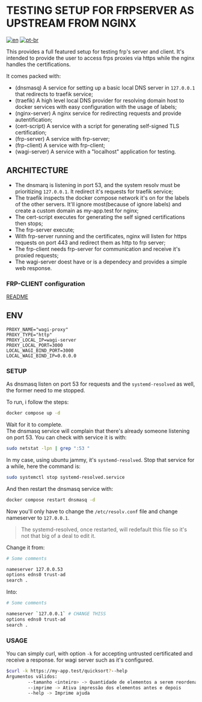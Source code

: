 # TESTING SETUP FOR FRPSERVER AS UPSTREAM FROM NGINX

[![en](https://img.shields.io/badge/lang-en-red)](README.md) [![pt-br](https://img.shields.io/badge/lang-pt--br-green)](README.pt-br.md)

This provides a full featured setup for testing frp's server and client. It's intended to provide the user to access frps proxies via https while the nginx handles the certifications.

It comes packed with:

- (dnsmasq) A service for setting up a basic local DNS server in `127.0.0.1` that redirects to traefik service;
- (traefik) A high level local DNS provider for resolving domain host to docker services with easy configuration with the usage of labels;
- (nginx-server) A nginx service for redirecting requests and provide autentification;
- (cert-script) A service with a script for generating self-signed TLS certification;
- (frp-server) A service with frp-server;
- (frp-client) A service with frp-client;
- (wagi-server) A service with a "localhost" application for testing.  

## ARCHITECTURE

- The dnsmarq is listening in port 53, and the system resolv must be prioritizing `127.0.0.1`. It redirect it's requests for traefik service;
- The traefik inspects the docker compose network it's on for the labels of the other servers. It'll ignore most(because of ignore labels) and create a custom domain as my-app.test for nginx;
- The cert-script executes for generating the self signed certifications then stops;
- The frp-server execute;
- With frp-server running and the certificates, nginx will listen for https requests on port 443 and redirect them as http to frp server;
- The frp-client needs frp-server for communication and receive it's proxied requests;
- The wagi-server doest have or is a dependecy and provides a simple web response.

### FRP-CLIENT configuration

[README](README_FRPC.md)

## ENV

```.env
PROXY_NAME="wagi-proxy"
PROXY_TYPE="http"
PROXY_LOCAL_IP=wagi-server
PROXY_LOCAL_PORT=3000
LOCAL_WAGI_BIND_PORT=3000
LOCAL_WAGI_BIND_IP=0.0.0.0
```

### SETUP

As dnsmasq listen on port 53 for requests and the `systemd-resolved` as well, the former need to me stopped. 

To run, i follow the steps:

```bash
docker compose up -d
```

Wait for it to complete.  
The dnsmasq service will complain that there's already someone listening on port 53. You can check with service it is with:

```bash
sudo netstat -lpn | grep ":53 "
```

In my case, using ubuntu jammy, it's `systemd-resolved`. Stop that service for a while, here the command is:

```bash
sudo systemctl stop systemd-resolved.service
```

And then restart the dnsmasq service with:

```bash
docker compose restart dnsmasq -d
```

Now you'll only have to change the `/etc/resolv.conf` file and change nameserver to ``127.0.0.1``.

> The systemd-resolved, once restarted, will redefault this file so it's not that big of a deal to edit it.

Change it from:

```bash
# Some comments

nameserver 127.0.0.53
options edns0 trust-ad
search .
```

Into:  

```bash
# Some comments

nameserver `127.0.0.1` # CHANGE THISS
options edns0 trust-ad
search .
```

### USAGE 

You can simply curl, with option `-k` for accepting untrusted certificated and receive a response. for wagi server such as it's configured.

```bash
$curl -k https://my-app.test/quicksort?--help
Argumentos válidos:
        --tamanho <inteiro> -> Quantidade de elementos a serem reordenados
        --imprime -> Ativa impressão dos elementos antes e depois
        --help -> Imprime ajuda
```
